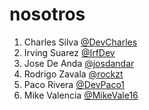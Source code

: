 # nosotros

1. Charles Silva [@DevCharles](https://github.com/devCharles)
2. Irving Suarez [@IrfDev](https://github.com/IrfDev)
3. Jose De Anda [@josdandar](https://github.com/Josdandar)
4. Rodrigo Zavala [@rockzt](https://github.com/rockzt)
5. Paco Rivera [@DevPaco1](https://github.com/DevPaco1)
6. Mike Valencia [@MikeVale16](https://github.com/MikeVale16)